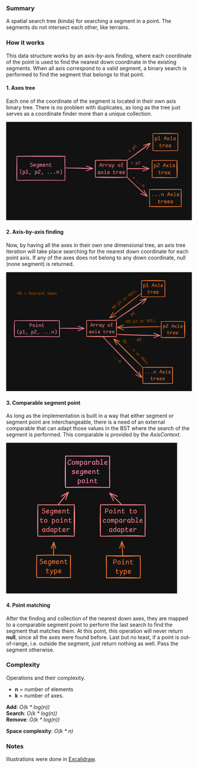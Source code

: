 ### Summary

A spatial search tree (kinda) for searching a segment in a point. The segments do not
intersect each other, like terrains.

### How it works

This data structure works by an axis-by-axis finding, where each coordinate of the point
is used to find the nearest down coordinate in the existing segments. When all axis
correspond to a valid segment, a binary search is performed to find the segment that
belongs to that point.

#### 1. Axes tree

Each one of the coordinate of the segment is located in their own axis binary tree. There is
no problem with duplicates, as long as the tree just serves as a coordinate finder more
than a unique collection.

<img src="./img/axes_tree.png" alt="axes tree"/>

#### 2. Axis-by-axis finding

Now, by having all the axes in their own one dimensional tree, an axis tree iteration
will take place searching for the nearest down coordinate for each point axis. If any of
the axes does not belong to any down coordinate, null (none segment) is returned.

<img src="./img/axis_by_axis_finding.png" alt="axis by axis finding"/>

#### 3. Comparable segment point

As long as the implementation is built in a way that either segment or segment point are
interchangeable, there is a need of an external comparable that can adapt those values in
the BST where the search of the segment is performed. This comparable is provided by
the *AxisContext*.

<img src="./img/comparable_segment_point.png" alt="comparable segment point" />

#### 4. Point matching

After the finding and collection of the nearest down axes, they are mapped to a comparable segment point to
perform the last search to find the segment that matches them. At this point, this operation will never return
**null**, since all the axes were found before.
Last but no least, if a point is out-of-range, i.e. outside the segment, just return nothing as well.
Pass the segment otherwise.

### Complexity
Operations and their complexity.<br>
- **n** = number of elements<br>
- **k** = number of axes.

**Add**: *O(k * log(n))*<br>
**Search**: *O(k * log(n))*<br>
**Remove**: *O(k * log(n))*<br>

**Space complexity**: *O(k * n)*

### Notes
Illustrations were done in [Excalidraw](https://excalidraw.com).